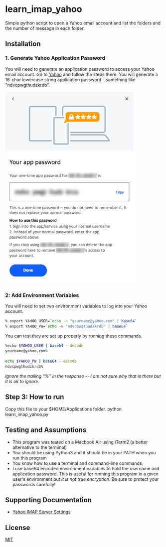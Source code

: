 # learn_imap_yahoo

Simple python script to open a Yahoo email account and list the folders and the number of message in each folder.

## Installation

### 1. Generate Yahoo Application Password

You will need to generate an application password to access your Yahoo email account. Go to [Yahoo](https://help.yahoo.com/kb/SLN15241.html) and follow the steps there. You will generate a 16-char lowercase string application password - something like "ndvcpwgthudzkrdb".

![Yahoo Generate App Password](images/gen-app-pw.png "Title")

### 2: Add Environment Variables

You will need to set two environment variables to log into your Yahoo account.

```bash
% export YAHOO_USER=`echo -n "yourname@yahoo.com" | base64`
% export YAHOO_PW=`echo -n "ndvcpwgthudzkrdb" | base64`
```

You can test they are set up properly by running these commands.

```bash
%echo $YAHOO_USER | base64 --decode
yourname@yahoo.com%

echo $YAHOO_PW | base64 --decode
ndvcpwgthudzkrdb%
```
_Ignore the trailing "%" in the response -- I am not sure why that is there but it is ok to ignore._ 

## Step 3: How to run

Copy this file to your $HOME/Applications folder.
python learn_imap_yahoo.py

## Testing and Assumptions

* This program was tested on a Macbook Air using iTerm2 (a better alternative to the terminal)
* You should be using Python3 and it should be in your PATH when you run this program
* You know how to use a terminal and command-line commands
* I use base64 encoded environment variables to hold the username and application password. This is useful for running this program in a given user's environment but *it is not true encryption*. Be sure to protect your passwords carefully!

## Supporting Documentation

* [Yahoo IMAP Server Settings](https://help.yahoo.com/kb/SLN4075.html)


## License

[MIT](https://choosealicense.com/licenses/mit/)
